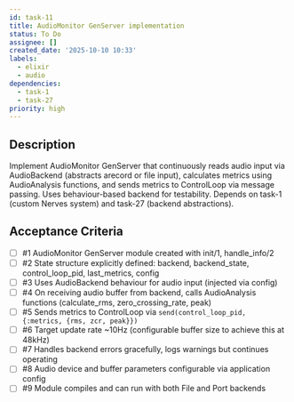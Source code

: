 ```yaml
---
id: task-11
title: AudioMonitor GenServer implementation
status: To Do
assignee: []
created_date: '2025-10-10 10:33'
labels:
  - elixir
  - audio
dependencies:
  - task-1
  - task-27
priority: high
---
```


## Description

<!-- SECTION:DESCRIPTION:BEGIN -->
Implement AudioMonitor GenServer that continuously reads audio input via AudioBackend (abstracts arecord or file input), calculates metrics using AudioAnalysis functions, and sends metrics to ControlLoop via message passing. Uses behaviour-based backend for testability. Depends on task-1 (custom Nerves system) and task-27 (backend abstractions).
<!-- SECTION:DESCRIPTION:END -->

## Acceptance Criteria
<!-- AC:BEGIN -->
- [ ] #1 AudioMonitor GenServer module created with init/1, handle_info/2
- [ ] #2 State structure explicitly defined: backend, backend_state, control_loop_pid, last_metrics, config
- [ ] #3 Uses AudioBackend behaviour for audio input (injected via config)
- [ ] #4 On receiving audio buffer from backend, calls AudioAnalysis functions (calculate_rms, zero_crossing_rate, peak)
- [ ] #5 Sends metrics to ControlLoop via `send(control_loop_pid, {:metrics, {rms, zcr, peak}})`
- [ ] #6 Target update rate ~10Hz (configurable buffer size to achieve this at 48kHz)
- [ ] #7 Handles backend errors gracefully, logs warnings but continues operating
- [ ] #8 Audio device and buffer parameters configurable via application config
- [ ] #9 Module compiles and can run with both File and Port backends
<!-- AC:END -->
